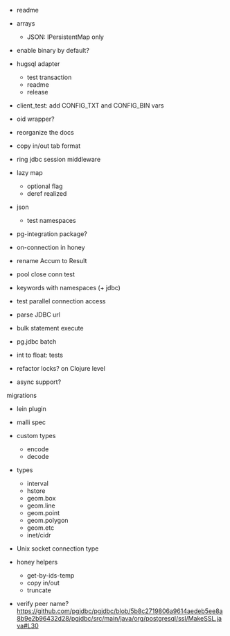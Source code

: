 
- readme

- arrays
  - JSON: IPersistentMap only

- enable binary by default?

- hugsql adapter
  - test transaction
  - readme
  - release

- client_test: add CONFIG_TXT and CONFIG_BIN vars

- oid wrapper?

- reorganize the docs

- copy in/out tab format

- ring jdbc session middleware

- lazy map
  - optional flag
  - deref realized

- json
  - test namespaces

- pg-integration package?

- on-connection in honey

- rename Accum to Result

- pool close conn test
- keywords with namespaces (+ jdbc)
- test parallel connection access
- parse JDBC url
- bulk statement execute
- pg.jdbc batch

- int to float: tests
- refactor locks? on Clojure level

- async support?

migrations
- lein plugin

- malli spec

- custom types
  - encode
  - decode

- types
  - interval
  - hstore
  - geom.box
  - geom.line
  - geom.point
  - geom.polygon
  - geom.etc
  - inet/cidr

- Unix socket connection type

- honey helpers
  - get-by-ids-temp
  - copy in/out
  - truncate

- verify peer name? https://github.com/pgjdbc/pgjdbc/blob/5b8c2719806a9614aedeb5ee8a8b9e2b96432d28/pgjdbc/src/main/java/org/postgresql/ssl/MakeSSL.java#L30
